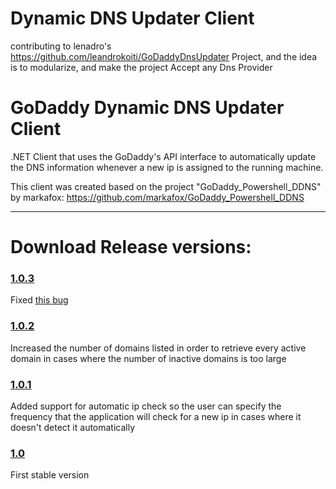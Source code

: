 # Dynamic DNS Updater Client
contributing to lenadro's https://github.com/leandrokoiti/GoDaddyDnsUpdater Project, and the idea is to modularize, and make the project Accept any Dns Provider

# GoDaddy Dynamic DNS Updater Client
.NET Client that uses the GoDaddy's API interface to automatically update the DNS information whenever 
a new ip is assigned to the running machine.

This client was created based on the project "GoDaddy_Powershell_DDNS" by markafox: https://github.com/markafox/GoDaddy_Powershell_DDNS

---

# Download Release versions:
### [1.0.3](Release/1.0.3.7z)

Fixed [this bug](https://github.com/leandrokoiti/GoDaddyDnsUpdater/issues/3)

### [1.0.2](Release/1.0.2.7z)

Increased the number of domains listed in order to retrieve every active domain in cases where the number of inactive domains is too large

### [1.0.1](Release/1.0.1.7z)

Added support for automatic ip check so the user can specify the frequency that the application will check for a new ip in cases where it doesn't detect it automatically

### [1.0](Release/1.0.7z)

First stable version
